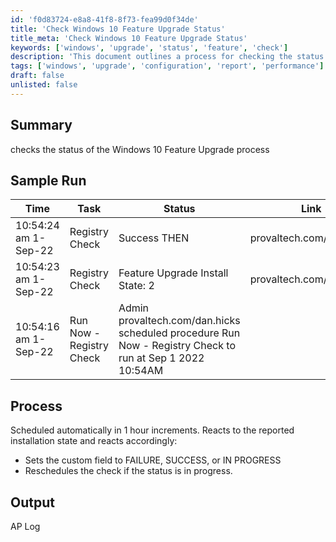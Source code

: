 ```yaml
---
id: 'f0d83724-e8a8-41f8-8f73-fea99d0f34de'
title: 'Check Windows 10 Feature Upgrade Status'
title_meta: 'Check Windows 10 Feature Upgrade Status'
keywords: ['windows', 'upgrade', 'status', 'feature', 'check']
description: 'This document outlines a process for checking the status of the Windows 10 Feature Upgrade process, including sample runs, output logs, and how the process reacts to different installation states.'
tags: ['windows', 'upgrade', 'configuration', 'report', 'performance']
draft: false
unlisted: false
---
```

## Summary

checks the status of the Windows 10 Feature Upgrade process

## Sample Run

| Time                     | Task               | Status                                           | Link                       |
|--------------------------|--------------------|--------------------------------------------------|----------------------------|
| 10:54:24 am 1-Sep-22    | Registry Check      | Success THEN                                     | provaltech.com/dan.hicks   |
| 10:54:23 am 1-Sep-22    | Registry Check      | Feature Upgrade Install State: 2                 | provaltech.com/dan.hicks   |
| 10:54:16 am 1-Sep-22    | Run Now - Registry Check | Admin provaltech.com/dan.hicks scheduled procedure Run Now - Registry Check to run at Sep 1 2022 10:54AM |

## Process

Scheduled automatically in 1 hour increments. Reacts to the reported installation state and reacts accordingly:
- Sets the custom field to FAILURE, SUCCESS, or IN PROGRESS
- Reschedules the check if the status is in progress.

## Output

AP Log







